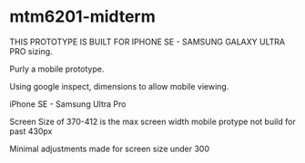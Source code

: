 # mtm6201-midterm

THIS PROTOTYPE IS BUILT FOR IPHONE SE - SAMSUNG GALAXY ULTRA PRO sizing. 

Purly a mobile prototype.

Using google inspect, dimensions to allow mobile viewing.

iPhone SE - Samsung Ultra Pro

Screen Size of 370-412 is the max screen width
mobile protype not build for past 430px

Minimal adjustments made for screen size under 300